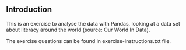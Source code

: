 ## Introduction 

This is an exercise to analyse the data with Pandas, looking at a data set about literacy around the world (source: Our World In Data).

The exercise questions can be found in exercise-instructions.txt file. 
